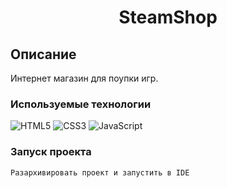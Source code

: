 <h1 align="center">SteamShop</h1>

## Описание
Интернет магазин для поупки игр.

### Используемые технологии
![HTML5](https://img.shields.io/badge/-HTML5-black?style=flat-square&logo=html5&logoColor=html)
![CSS3](https://img.shields.io/badge/-CSS3-black?style=flat-square&logo=css3&logoColor=css3)
![JavaScript](https://img.shields.io/badge/-JavaScript-black?style=flat-square&logo=javascript)

### Запуск проекта
```
Разархивировать проект и запустить в IDE
```
